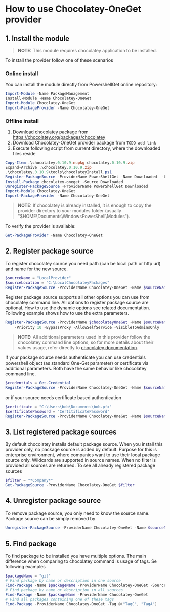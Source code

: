 # How to use Chocolatey-OneGet provider

## 1. Install the module

> **NOTE:** This module requires chocolatey application to be installed.

To install the provider follow one of these scenarios

### Online install

You can install the module directly from PowershellGet online repository:

```powershell
Import-Module -Name PackageManagement
Install-Module -Name Chocolatey-OneGet
Import-Module Chocolatey-OneGet
Import-PackageProvider -Name Chocolatey-OneGet
```

### Offline install

1. Download chocolatey package from https://chocolatey.org/packages/chocolatey
2. Download Chocolatey-OneGet provider package from ```TODO add link```
3. Execute following script from current directory, where the downloaded files reside

```powershell
Copy-Item .\chocolatey.0.10.9.nupkg chocolatey.0.10.9.zip
Expand-Archive .\chocolatey.0.10.9.zip
.\chocolatey.0.10.9\tools\chocolateyInstall.ps1
Register-PackageSource -ProviderName PowerShellGet -Name Downloaded  -Location $pwd
Install-Package chocolatey-oneget -Source Downloaded
Unregister-PackageSource -ProviderName PowerShellGet Downloaded
Import-Module Chocolatey-OneGet
Import-PackageProvider -Name Chocolatey-OneGet
```

> **NOTE:** If chocolatey is already installed, it is enough to copy the provider directory to your modules folder (usually "$HOME\Documents\WindowsPowerShell\Modules\").

To verify the provider is available:

```powershell
Get-PackageProvider -Name Chocolatey-OneGet
```

## 2. Register package source

To register chocolatey source you need path (can be local path or http url) and name for the new source.

```powershell
$sourceName = "LocalProvider"
$sourceLocation = "C:\LocalChocolateyPackages"
Register-PackageSource -ProviderName Chocolatey-OneGet -Name $sourceName -Location $sourceLocation
```

Register package source supports all other options you can use from chocolatey command line. All options to register package source are optional. How to use the dynamic options see related documentation. Following example shows how to use the extra parameters.

```powershell
Register-PackageSource -ProviderName $chocolateyOneGet -Name $sourceName -Location $sourceLocation `
    -Priority 10 -BypassProxy -AllowSelfService -VisibleToAdminsOnly
```

> **NOTE:** All additional parameters used in this provider follow the chocolatey command line options, so for more details about their values usage, refer directly to [chocolatey documentation](https://github.com/chocolatey/choco/wiki/CommandsReference).

If your package source needs authenticate you can use credentials powershell object (as standard One-Get parameter) or certificate via additional parameters. Both have the same behavior like chocolatey command line.

```powershell
$credentials = Get-Credential
Register-PackageSource -ProviderName Chocolatey-OneGet -Name $sourceName -Location $sourceLocation -Credential $credentials
```

or if your source needs certificate based authentication

```powershell
$certificate = "C:\Users\bob\Documents\bob.pfx"
$certificatePassword = "CertitificatePassword"
Register-PackageSource -ProviderName Chocolatey-OneGet -Name $sourceName -Location $sourceLocation -Certificate  $certificate -CertificatePassword $certificatePassword
```

## 3. List registered package sources

By default chocolatey installs default package source. When you install this provider only, no package source is added by default. Purpose for this is enterprise environment, where companies want to use their local package source only. Wildcards are supported in source names. When no filter is provided all sources are returned.
To see all already registered package sources

```powershell
$filter = "*Company*"
Get-PackageSource -ProviderName Chocolatey-OneGet $filter
```

## 4. Unregister package source

To remove package source, you only need to know the source name. Package source can be simply removed by

```powershell
Unregister-PackageSource -ProviderName Chocolatey-OneGet -Name $sourceName
```

## 5. Find package

To find package to be installed you have multiple options. The main difference when comparing to chocolatey command is usage of tags. Se following examples

```powershell
$packageName = "git"
# Find package by name or description in one source
Find-Package -Name $packageName -ProviderName Chocolatey-OneGet -Source $sourceName
# Find package by name or description in all sources
Find-Package -Name $packageName -ProviderName Chocolatey-OneGet
# Find all packages containing one of these tags
Find-Package -ProviderName Chocolatey-OneGet -Tag @("TagC", "TagA")
```